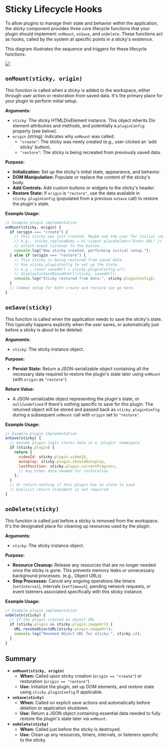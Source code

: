 # Sticky Lifecycle Hooks

To allow plugins to manage their state and behavior within the application, the sticky component provides three core lifecycle functions that your plugin should implement: `onMount`, `onSave`, and `onDelete`. These functions act as hooks, called by the system at specific points in a sticky's existence.

This diagram illustrates the sequence and triggers for these lifecycle functions:

![](/img/sticky-lifecycle/sticky_lifecycle_diagram.webp)

## `onMount(sticky, origin)`

This function is called when a sticky is added to the workspace, either through user action or restoration from saved data. It's the primary place for your plugin to perform initial setup.

**Arguments:**

* `sticky`: The sticky HTMLDivElement instance. This object inherits Div element attributres and methods, and potentially a `pluginConfig` property (see below).
* `origin` (string): Indicates why `onMount` was called:
    * `"create"`: The sticky was newly created (e.g., user clicked an 'add sticky' button).
    * `"restore"`: The sticky is being recreated from previously saved data.

**Purpose:**

* **Initialization:** Set up the sticky's initial state, appearance, and behavior.
* **DOM Manipulation:** Populate or replace the content of the sticky's body.
* **Add Controls:** Add custom buttons or widgets to the sticky's header.
* **Restore State:** If `origin` is `"restore"`, use the data available in `sticky.pluginConfig` (populated from a previous `onSave` call) to restore the plugin's state.

**Example Usage:**

```javascript
// Example plugin implementation
onMount(sticky, origin) {
  if (origin === "create") {
    // This sticky was just created. Maybe ask the user for initial input.
    // e.g., sticky.replaceBody = h('<input placeholder="Enter URL" />');
    // attach event listener to the button...
    console.log("New sticky created, performing initial setup.");
  } else if (origin === "restore") {
    // This sticky is being restored from saved data.
    // Use sticky.pluginConfig to set up the state.
    // e.g., const savedUrl = sticky.pluginConfig.url;
    // displayContentBasedOnUrl(sticky, savedUrl);
    console.log("Sticky restored from data:", sticky.pluginConfig);
  }
  // Common setup for both create and restore can go here.
}
```

## `onSave(sticky)`

This function is called when the application needs to save the sticky's state. This typically happens explicitly when the user saves, or automatically just before a sticky is about to be deleted.

**Arguments:**

* `sticky`: The sticky instance object.

**Purpose:**

* **Persist State:** Return a JSON-serializable object containing all the necessary data required to restore the plugin's state later using `onMount` (with `origin` as `"restore"`).

**Return Value:**

* A JSON-serializable object representing the plugin's state, or `null`/`undefined` if there's nothing specific to save for this plugin. The returned object will be stored and passed back as `sticky.pluginConfig` during a subsequent `onMount` call with `origin` set to `"restore"`.

**Example Usage:**

```javascript
// Example plugin implementation
onSave(sticky) {
  // Assume plugin logic stores data in a 'plugin' namespace
  if (sticky.plugin) {
    return {
      videoId: sticky.plugin.videoId,
      autoplay: sticky.plugin.shouldAutoplay,
      lastPosition: sticky.plugin.currentProgress,
      // Any other data needed for restoration
    };
  }
  // Or return nothing if this plugin has no state to save
  // Explicit return statement is not required
}
```

## `onDelete(sticky)`

This function is called just before a sticky is removed from the workspace. It's the designated place for cleaning up resources used by the plugin.

**Arguments:**

* `sticky`: The sticky instance object.

**Purpose:**

* **Resource Cleanup:** Release any resources that are no longer needed once the sticky is gone. This prevents memory leaks or unnecessary background processes. (e.g., Object URLs)
* **Stop Processes:** Cancel any ongoing operations like timers (`setInterval`), intervals (`setTimeout`), pending network requests, or event listeners associated specifically with this sticky instance.

**Example Usage:**

```javascript
// Example plugin implementation
onDelete(sticky) {
  // If the plugin created an object URL
  if (sticky.plugin && sticky.plugin.imageUrl) {
    URL.revokeObjectURL(sticky.plugin.imageUrl);
    console.log("Revoked Object URL for sticky:", sticky.id);
  }
}
```

## Summary

* **`onMount(sticky, origin)`**
    * **When:** Called upon sticky creation (`origin == "create"`) or restoration (`origin == "restore"`).
    * **Use:** Initialize the plugin, set up DOM elements, and restore state using `sticky.pluginConfig` if applicable.
* **`onSave(sticky)`**
    * **When:** Called on explicit save actions and automatically before deletion or application shutdown.
    * **Use:** Return a JSON object containing essential data needed to fully restore the plugin's state later via `onMount`.
* **`onDelete(sticky)`**
    * **When:** Called just before the sticky is destroyed.
    * **Use:** Clean up any resources, timers, intervals, or listeners specific to the sticky.
